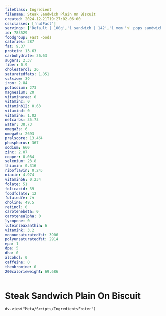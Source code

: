 ```yaml
---
fileClass: Ingredient
filename: Steak Sandwich Plain On Biscuit
created: 2024-12-21T19:27:02-06:00
cssclasses: ['nutFact']
servings: ['Default | 100g','1 sandwich | 142','1 mom 'n' pops sandwich | 119','1 mcdonald's steak biscuit | 146','1 jimmy dean sandwich | 57','1 hardee's biscuit | 142']
id: 783529
foodgroup: Fast Foods
calories: 287
fat: 9.37
protein: 13.63
carbohydrate: 36.63
sugars: 2.37
fiber: 0.9
cholesterol: 26
saturatedfats: 1.851
calcium: 39
iron: 2.84
potassium: 273
magnesium: 20
vitaminarae: 0
vitaminc: 0
vitaminb12: 0.63
vitamind: 0
vitamine: 1.02
netcarbs: 35.73
water: 38.73
omega3s: 6
omega6s: 2693
pralscore: 13.464
phosphorus: 367
sodium: 660
zinc: 2.07
copper: 0.084
selenium: 23.8
thiamin: 0.316
riboflavin: 0.246
niacin: 4.974
vitaminb6: 0.234
folate: 51
folicacid: 39
foodfolate: 12
folatedfe: 79
choline: 49.5
retinol: 0
carotenebeta: 0
carotenealpha: 0
lycopene: 0
luteinzeaxanthin: 6
vitamink: 3.2
monounsaturatedfat: 3906
polyunsaturatedfat: 2914
epa: 1
dpa: 5
dha: 0
alcohol: 0
caffeine: 0
theobromine: 0
200calorieweight: 69.686
---
```


# Steak Sandwich Plain On Biscuit

```dataviewjs
dv.view("Meta/Scripts/IngredientsFooter")
```